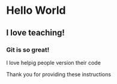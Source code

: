 # Hello World
## I love teaching!
### Git is so great!

I love helpig people version their code

Thank you for providing these instructions